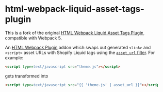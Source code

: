 # html-webpack-liquid-asset-tags-plugin

This is a fork of the original [HTML Webpack Liquid Asset Tags Plugin](https://www.npmjs.com/package/@shopify/html-webpack-liquid-asset-tags-plugin), compatible with Webpack 5.

An [HTML Webpack Plugin](https://github.com/jantimon/html-webpack-plugin) addon which swaps out generated `<link>` and `<script>` asset URLs with Shopify Liquid tags using the [`asset_url` filter](https://help.shopify.com/themes/liquid/filters/url-filters#asset_url). For example:

```html
<script type=text/javascript src="theme.js"></script>
```

gets transformed into

```html
<script type=text/javascript src="{{ 'theme.js' | asset_url }}"></script>
```

